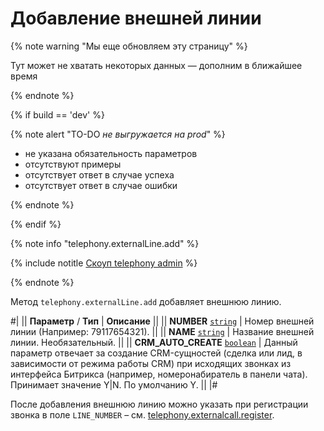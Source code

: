 # Добавление внешней линии

{% note warning "Мы еще обновляем эту страницу" %}

Тут может не хватать некоторых данных — дополним в ближайшее время

{% endnote %}

{% if build == 'dev' %}

{% note alert "TO-DO _не выгружается на prod_" %}

- не указана обязательность параметров
- отсутствуют примеры
- отсутствует ответ в случае успеха
- отсутствует ответ в случае ошибки

{% endnote %}

{% endif %}

{% note info "telephony.externalLine.add" %}

{% include notitle [Скоуп telephony admin](./_includes/scope-telephony-admin.md) %}

{% endnote %}

Метод `telephony.externalLine.add` добавляет внешнюю линию.

#|
|| **Параметр** / **Тип** | **Описание** ||
|| **NUMBER** 
[`string`](../data-types.md) | Номер внешней линии (Например: 79117654321). ||
|| **NAME** 
[`string`](../data-types.md) | Название внешней линии. Необязательный. ||
|| **CRM_AUTO_CREATE** 
[`boolean`](../data-types.md) | Данный параметр отвечает за создание CRM-сущностей (сделка или лид, в зависимости от режима работы CRM) при исходящих звонках из интерфейса Битрикса (например, номеронабиратель в панели чата). Принимает значение Y\|N. По умолчанию Y. ||
|#

После добавления внешнюю линию можно указать при регистрации звонка в поле `LINE_NUMBER` – см. [telephony.externalcall.register](telephony-external-call-register.md).

